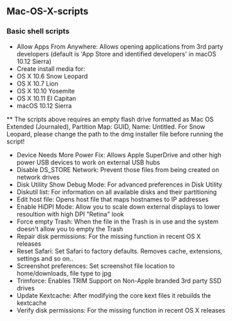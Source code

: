 ## Mac-OS-X-scripts


### Basic shell scripts

- Allow Apps From Anywhere: Allows opening applications from 3rd party developers (default is 'App Store and identified developers' in macOS 10.12 Sierra)
- Create install media for:
 - OS X 10.6 Snow Leopard 
 - OS X 10.7 Lion
 - OS X 10.10 Yosemite 
 - OS X 10.11 El Capitan
 - macOS 10.12 Sierra
 
 ** The scripts above requires an empty flash drive formatted as Mac OS Extended (Journaled), Partition Map: GUID, Name: Untitled. For Snow Leopard, please change the path to the dmg installer file before running the script!
- Device Needs More Power Fix: Allows Apple SuperDrive and other high power USB devices to work on external USB hubs
- Disable DS_STORE Network: Prevent those files from being created on network drives
- Disk Utility Show Debug Mode: For advanced preferences in Disk Utility
- Diskutil list: For information on all available disks and their partitioning
- Edit host file: Opens host file that maps hostnames to IP addresses
- Enable HiDPI Mode: Allow you to scale down external displays to lower resoultion with high DPI "Retina" look
- Force empty Trash: When the file in the Trash is in use and the system doesn't allow you to empty the Trash
- Repair disk permissions: For the missing function in recent OS X releases
- Reset Safari: Set Safari to factory defaults. Removes cache, extensions, settings and so on..
- Screenshot preferences: Set screenshot file location to home/downloads, file type to jpg
- Trimforce: Enables TRIM Support on Non-Apple branded 3rd party SSD drives
- Update Kextcache: After modifying the core kext files it rebuilds the kextcache
- Verify disk permissions: For the missing function in recent OS X releases
